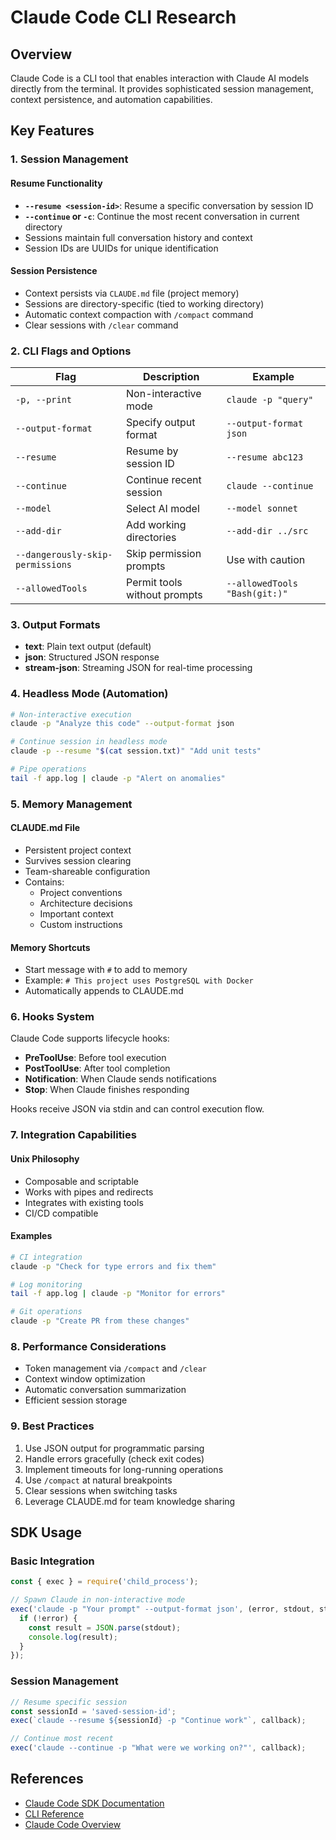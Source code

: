 # Claude Code CLI Research

## Overview
Claude Code is a CLI tool that enables interaction with Claude AI models directly from the terminal. It provides sophisticated session management, context persistence, and automation capabilities.

## Key Features

### 1. Session Management

#### Resume Functionality
- **`--resume <session-id>`**: Resume a specific conversation by session ID
- **`--continue` or `-c`**: Continue the most recent conversation in current directory
- Sessions maintain full conversation history and context
- Session IDs are UUIDs for unique identification

#### Session Persistence
- Context persists via `CLAUDE.md` file (project memory)
- Sessions are directory-specific (tied to working directory)
- Automatic context compaction with `/compact` command
- Clear sessions with `/clear` command

### 2. CLI Flags and Options

| Flag | Description | Example |
|------|-------------|---------|
| `-p, --print` | Non-interactive mode | `claude -p "query"` |
| `--output-format` | Specify output format | `--output-format json` |
| `--resume` | Resume by session ID | `--resume abc123` |
| `--continue` | Continue recent session | `claude --continue` |
| `--model` | Select AI model | `--model sonnet` |
| `--add-dir` | Add working directories | `--add-dir ../src` |
| `--dangerously-skip-permissions` | Skip permission prompts | Use with caution |
| `--allowedTools` | Permit tools without prompts | `--allowedTools "Bash(git:)"` |

### 3. Output Formats
- **text**: Plain text output (default)
- **json**: Structured JSON response
- **stream-json**: Streaming JSON for real-time processing

### 4. Headless Mode (Automation)
```bash
# Non-interactive execution
claude -p "Analyze this code" --output-format json

# Continue session in headless mode
claude -p --resume "$(cat session.txt)" "Add unit tests"

# Pipe operations
tail -f app.log | claude -p "Alert on anomalies"
```

### 5. Memory Management

#### CLAUDE.md File
- Persistent project context
- Survives session clearing
- Team-shareable configuration
- Contains:
  - Project conventions
  - Architecture decisions
  - Important context
  - Custom instructions

#### Memory Shortcuts
- Start message with `#` to add to memory
- Example: `# This project uses PostgreSQL with Docker`
- Automatically appends to CLAUDE.md

### 6. Hooks System
Claude Code supports lifecycle hooks:
- **PreToolUse**: Before tool execution
- **PostToolUse**: After tool completion
- **Notification**: When Claude sends notifications
- **Stop**: When Claude finishes responding

Hooks receive JSON via stdin and can control execution flow.

### 7. Integration Capabilities

#### Unix Philosophy
- Composable and scriptable
- Works with pipes and redirects
- Integrates with existing tools
- CI/CD compatible

#### Examples
```bash
# CI integration
claude -p "Check for type errors and fix them"

# Log monitoring
tail -f app.log | claude -p "Monitor for errors"

# Git operations
claude -p "Create PR from these changes"
```

### 8. Performance Considerations
- Token management via `/compact` and `/clear`
- Context window optimization
- Automatic conversation summarization
- Efficient session storage

### 9. Best Practices
1. Use JSON output for programmatic parsing
2. Handle errors gracefully (check exit codes)
3. Implement timeouts for long-running operations
4. Use `/compact` at natural breakpoints
5. Clear sessions when switching tasks
6. Leverage CLAUDE.md for team knowledge sharing

## SDK Usage

### Basic Integration
```javascript
const { exec } = require('child_process');

// Spawn Claude in non-interactive mode
exec('claude -p "Your prompt" --output-format json', (error, stdout, stderr) => {
  if (!error) {
    const result = JSON.parse(stdout);
    console.log(result);
  }
});
```

### Session Management
```javascript
// Resume specific session
const sessionId = 'saved-session-id';
exec(`claude --resume ${sessionId} -p "Continue work"`, callback);

// Continue most recent
exec('claude --continue -p "What were we working on?"', callback);
```

## References
- [Claude Code SDK Documentation](https://docs.anthropic.com/en/docs/claude-code/sdk)
- [CLI Reference](https://docs.anthropic.com/en/docs/claude-code/cli-reference)
- [Claude Code Overview](https://docs.anthropic.com/en/docs/claude-code/overview)